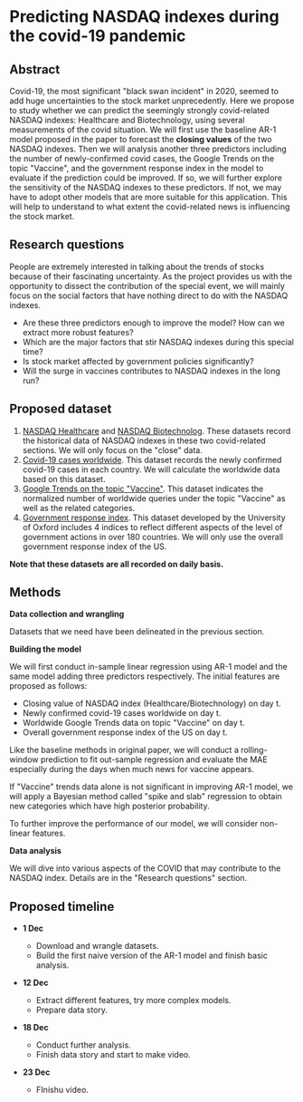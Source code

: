 # Predicting NASDAQ indexes during the covid-19 pandemic

## Abstract

Covid-19, the most significant "black swan incident" in 2020, seemed to add huge uncertainties to the stock market unprecedently. Here we propose to study whether we can predict the seemingly strongly covid-related NASDAQ indexes: Healthcare and Biotechnology, using several measurements of the covid situation. We will first use the baseline AR-1 model proposed in the paper to forecast the **closing values** of the two NASDAQ indexes. Then we will analysis another three predictors including the number of newly-confirmed covid cases, the Google Trends on the topic "Vaccine", and the government response index in the model to evaluate if the prediction could be improved. If so, we will further explore the sensitivity of the NASDAQ indexes to these predictors. If not, we may have to adopt other models that are more suitable for this application. This will help to understand to what extent the covid-related news is influencing the stock market.

## Research questions

People are extremely interested in talking about the trends of stocks because of their fascinating uncertainty. As the project provides us with the opportunity to dissect the contribution of the special event, we will mainly focus on the social factors that have nothing direct to do with the NASDAQ indexes.

+ Are these three predictors enough to improve the model? How can we extract more robust features?
+ Which are the major factors that stir NASDAQ indexes during this special time? 
+ Is stock market affected by government policies significantly? 
+ Will the surge in vaccines contributes to NASDAQ indexes in the long run? 

## Proposed dataset

1. [NASDAQ Healthcare](https://finance.yahoo.com/quote/^IXHC/history?p=^IXHC) and [NASDAQ Biotechnolog](https://finance.yahoo.com/quote/^NBI/history?p=^NBI). These datasets record the historical data of NASDAQ indexes in these two covid-related sections. We will only focus on the "close" data.
2. [Covid-19 cases worldwide](https://data.europa.eu/euodp/en/data/dataset/covid-19-coronavirus-data/resource/260bbbde-2316-40eb-aec3-7cd7bfc2f590). This dataset records the newly confirmed covid-19 cases in each country. We will calculate the worldwide data based on this dataset. 
3. [Google Trends on the topic "Vaccine"](https://trends.google.com/trends/explore?q=%2Fm%2F07__7&geo=US). This dataset indicates the normalized number of worldwide queries under the topic "Vaccine" as well as the related categories.
4. [Government response index](#data). This dataset developed by the University of Oxford includes 4 indices to reflect different aspects of the level of government actions in over 180 countries. We will only use the overall government response index of the US.

**Note that these datasets are all recorded on daily basis.**

## Methods

**Data collection and wrangling** 

Datasets that we need have been delineated in the previous section.

**Building the model**

We will first conduct in-sample linear regression using AR-1 model and the same model adding three predictors respectively. The initial features are proposed as follows: 

+ Closing value of NASDAQ index (Healthcare/Biotechnology) on day t.
+ Newly confirmed covid-19 cases worldwide on day t.
+ Worldwide Google Trends data on topic "Vaccine" on day t.
+ Overall government response index of the US on day t.

Like the baseline methods in original paper, we will conduct a rolling-window prediction to fit out-sample regression and evaluate the MAE especially during the days when much news for vaccine appears. 

If "Vaccine" trends data alone is not significant in improving AR-1 model, we will apply a Bayesian method called "spike and slab" regression to obtain new categories which have high posterior probability.

To further improve the performance of our model, we will consider non-linear features.

**Data analysis**

We will dive into various aspects of the COVID that may contribute to the NASDAQ index. Details are in the "Research questions"   section.

## Proposed timeline

+ **1 Dec**	  
  + Download and wrangle datasets. 
  + Build the first naive version of the AR-1 model and finish basic analysis.

+ **12 Dec**	
  + Extract different features, try more complex models. 
  + Prepare data story.

+ **18 Dec**	
  + Conduct further analysis.
  + Finish data story and start to make video.

+ **23 Dec**	
  + FInishu video. 

 